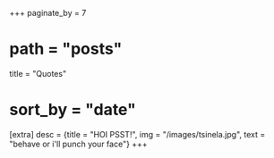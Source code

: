 +++
paginate_by = 7
# path = "posts"
title = "Quotes"
# sort_by = "date"

[extra]
desc = {title = "HOI PSST!", img = "/images/tsinela.jpg", text = "behave or i'll punch your face"}
+++
